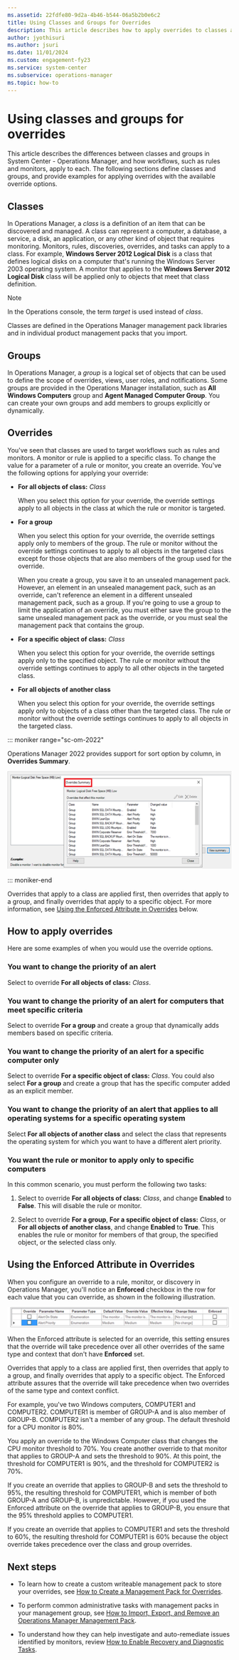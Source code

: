 ```yaml
---
ms.assetid: 22fdfe80-9d2a-4b46-b544-06a5b2b0e6c2
title: Using Classes and Groups for Overrides
description: This article describes how to apply overrides to classes and groups in Operations Manager.
author: jyothisuri
ms.author: jsuri
ms.date: 11/01/2024
ms.custom: engagement-fy23
ms.service: system-center
ms.subservice: operations-manager
ms.topic: how-to
---
```


# Using classes and groups for overrides

This article describes the differences between classes and groups in System Center - Operations Manager, and how workflows, such as rules and monitors, apply to each. The following sections define classes and groups, and provide examples for applying overrides with the available override options.  

## Classes  

In Operations Manager, a *class* is a definition of an item that can be discovered and managed. A class can represent a computer, a database, a service, a disk, an application, or any other kind of object that requires monitoring. Monitors, rules, discoveries, overrides, and tasks can apply to a class. For example, **Windows Server 2012 Logical Disk** is a class that defines logical disks on a computer that's running the Windows Server 2003 operating system. A monitor that applies to the **Windows Server 2012 Logical Disk** class will be applied only to objects that meet that class definition.  

> [!NOTE]  
> In the Operations console, the term *target* is used instead of *class*.  

Classes are defined in the Operations Manager management pack libraries and in individual product management packs that you import.  

## Groups  

In Operations Manager, a *group* is a logical set of objects that can be used to define the scope of overrides, views, user roles, and notifications. Some groups are provided in the Operations Manager installation, such as **All Windows Computers** group and **Agent Managed Computer Group**. You can create your own groups and add members to groups explicitly or dynamically.  

## Overrides  

You've seen that classes are used to target workflows such as rules and monitors. A monitor or rule is applied to a specific class. To change the value for a parameter of a rule or monitor, you create an override. You've the following options for applying your override:  

-   **For all objects of class:** *Class*  

    When you select this option for your override, the override settings apply to all objects in the class at which the rule or monitor is targeted.  

-   **For a group**  

    When you select this option for your override, the override settings apply only to members of the group. The rule or monitor without the override settings continues to apply to all objects in the targeted class except for those objects that are also members of the group used for the override.  

    When you create a group, you save it to an unsealed management pack. However, an element in an unsealed management pack, such as an override, can't reference an element in a different unsealed management pack, such as a group. If you're going to use a group to limit the application of an override, you must either save the group to the same unsealed management pack as the override, or you must seal the management pack that contains the group.  

-   **For a specific object of class:** *Class*  

    When you select this option for your override, the override settings apply only to the specified object. The rule or monitor without the override settings continues to apply to all other objects in the targeted class.  

-   **For all objects of another class**  

    When you select this option for your override, the override settings apply only to objects of a class other than the targeted class. The rule or monitor without the override settings continues to apply to all objects in the targeted class.  

::: moniker range="sc-om-2022"

Operations Manager 2022 provides support for sort option by column, in **Overrides Summary**.

![Screenshot of Overrides Summary.](./media/manage-mp-overview-override-targets/overrides-summary.png)

::: moniker-end

Overrides that apply to a class are applied first, then overrides that apply to a group, and finally overrides that apply to a specific object. For more information, see [Using the Enforced Attribute in Overrides](#using-the-enforced-attribute-in-overrides) below.  

## How to apply overrides  

Here are some examples of when you would use the override options.  

### You want to change the priority of an alert  

Select to override **For all objects of class:** *Class*.  

### You want to change the priority of an alert for computers that meet specific criteria  

Select to override **For a group** and create a group that dynamically adds members based on specific criteria.  

### You want to change the priority of an alert for a specific computer only  

Select to override **For a specific object of class:** *Class*. You could also select **For a group** and create a group that has the specific computer added as an explicit member.  

### You want to change the priority of an alert that applies to all operating systems for a specific operating system

Select **For all objects of another class** and select the class that represents the operating system for which you want to have a different alert priority.  

### You want the rule or monitor to apply only to specific computers  

In this common scenario, you must perform the following two tasks:  

1.  Select to override **For all objects of class:** *Class*, and change **Enabled** to **False**. This will disable the rule or monitor.  

2.  Select to override **For a group**, **For a specific object of class:** *Class*, or **For all objects of another class**, and change **Enabled** to **True**. This enables the rule or monitor for members of that group, the specified object, or the selected class only.  

## Using the Enforced Attribute in Overrides

When you configure an override to a rule, monitor, or discovery in Operations Manager, you'll notice an **Enforced** checkbox in the row for each value that you can override, as shown in the following illustration.  

![Illustration showing Enforced checkbox for overrides.](./media/manage-mp-overview-override-targets/om2016-override-enforced-setting.png)  

When the Enforced attribute is selected for an override, this setting ensures that the override will take precedence over all other overrides of the same type and context that don't have **Enforced** set.  

Overrides that apply to a class are applied first, then overrides that apply to a group, and finally overrides that apply to a specific object. The Enforced attribute assures that the override will take precedence when two overrides of the same type and context conflict.  

For example, you've two Windows computers, COMPUTER1 and COMPUTER2. COMPUTER1 is member of GROUP-A and is also member of GROUP-B. COMPUTER2 isn't a member of any group. The default threshold for a CPU monitor is 80%.  

You apply an override to the Windows Computer class that changes the CPU monitor threshold to 70%. You create another override to that monitor that applies to GROUP-A and sets the threshold to 90%. At this point, the threshold for COMPUTER1 is 90%, and the threshold for COMPUTER2 is 70%.  

If you create an override that applies to GROUP-B and sets the threshold to 95%, the resulting threshold for COMPUTER1, which is member of both GROUP-A and GROUP-B, is unpredictable. However, if you used the Enforced attribute on the override that applies to GROUP-B, you ensure that the 95% threshold applies to COMPUTER1.  

If you create an override that applies to COMPUTER1 and sets the threshold to 60%, the resulting threshold for COMPUTER1 is 60% because the object override takes precedence over the class and group overrides.  


## Next steps

- To learn how to create a custom writeable management pack to store your overrides, see [How to Create a Management Pack for Overrides](manage-mp-create-unsealed-mp.md).

- To perform common administrative tasks with management packs in your management group, see [How to Import, Export, and Remove an Operations Manager Management Pack](manage-mp-import-remove-delete.md).

- To understand how they can help investigate and auto-remediate issues identified by monitors, review [How to Enable Recovery and Diagnostic Tasks](manage-enable-recovery-and-diagnostic-tasks.md).  
